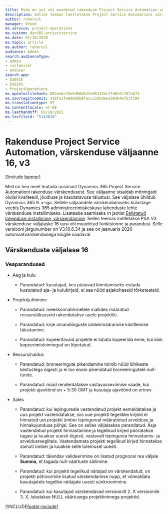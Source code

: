 ```yaml
---
title: Mida on uut või muudetud rakenduse Project Service Automation värskenduse väljaandes 16, V3
description: Selles teemas loetletakse Project Service Automationi värskenduse väljalaske 16, V3 saadaolevaid funktsioone ja parandusi.
author: ruhercul
manager: kfend
ms.service: project-operations
ms.custom: dyn365-projectservice
ms.date: 02/18/2020
ms.topic: article
ms.author: ruhercul
audience: Admin
search.audienceType:
- admin
- customizer
- enduser
search.app:
- D365CE
- D365PS
- ProjectOperations
ms.openlocfilehash: 882ee6c25e5d88db22e051254c7fd82dc787ab73
ms.sourcegitcommit: 418fa1fe9d605b8faccc2d5dee1b04b4e753f194
ms.translationtype: HT
ms.contentlocale: et-EE
ms.lasthandoff: 02/10/2021
ms.locfileid: "5143628"
---
```

# <a name="project-service-automation-update-release-16-v3"></a>Rakenduse Project Service Automation, värskenduse väljaanne 16, v3

[!include [banner](../includes/psa-now-project-operations.md)]

Meil on hea meel teatada uusimast Dynamics 365 Project Service Automationi rakenduse värskendusest. See väljaanne sisaldab mõningaid olulisi kvaliteedi, jõudluse ja kasutatavuse täiustusi.  See väljalase ühildub Dynamics 365 9. x-iga. Sellele väljaandele värskendamiseks külastage veebis Dynamics 365 administreerimiskeskuse lahenduste lehte värskenduse installimiseks. Lisateabe saamiseks vt jaotist [Eelistatud lahenduse installimine, värskendamine](https://docs.microsoft.com/dynamics365/project-service/upgrade-psa-home-page).
Selles teemas loetletakse PSA V3 värskenduse väljalaske 16 uusi või muudetud funktsioone ja parandusi. Selle versiooni järgunumber on V3.10.6.34 ja see on jaanuaris 2020 automaatvärskendusega kõigile saadaval.


## <a name="update-release-16"></a>Värskenduste väljalase 16

### <a name="bug-fixes"></a>Veaparandused

-   Aeg ja kulu

    -   Parandatud: kasutajad, kes püüavad kinnitamiseks esitada kustutatud aja- ja kulukirjeid, ei saa nüüd asjakohaseid tõrketeateid.

-   Projektijuhtimine

    -   Parandatud: meeskonnaliikmetele mallides määratud ressursiüksuseid rakendatakse uuele projektile.

    -   Parandatud: kirje omandiõiguste ümbermääramise käsitlemise täiustamine.

    -   Parandatud: kopeeritavaid projekte ei lubata kopeerida enne, kui kõik kopeerimistoimingud on lõpetatud.

-   Ressursihaldus

    -   Parandatud: broneeringute pikendamine toimib nüüd lühikeste kestustega õigesti ja ei loo enam pikendatud broneeringutele null-tunde.

    -   Parandatud: nüüd renderdatakse vastavusseviimise vaade, kui projekti ajavöönd on + 5:30 GMT ja kasutaja ajavöönd on erinev.

-   Sales

    -   Parandatud: kui lepingureale vastendatud projekt eemaldatakse ja uus projekt vastendatakse, siis uue projekti tegelikke kirjeid ei hinnatud uut projekti ümber lepingureal määratletud arvelduse ja hinnakujunduse põhjal. See on selles väljalaskes parandatud. Äsja vastendatud projekti hinnastamine ja tegelikud kirjed pööratakse tagasi ja luuakse uuesti õigesti, vastavalt lepingurea hinnastamis- ja arveldusreeglitele. Vastendamata projekti tegelikud kirjed hinnatakse samuti ümber ja luuakse selle tulemusel uuesti.

    -   Parandatud: täiendav valideerimine on lisatud prognoosi rea väljale **Summa**, et tagada null-väärtuste säilimine.

    -   Parandatud: kui projekti tegelikud näitajad on värskendatud, on projekti põhivormile lisatud värskendamise nupp, et võimaldata kasutajatele tegelike näitajate uuesti sünkroonimine.

    -   Parandatud: kui kasutajad värskendavad versioonilt 2. X versioonile 3. X, lubatakse NULL väärtusega projektinimega projektid.



[!INCLUDE[footer-include](../includes/footer-banner.md)]
